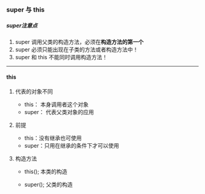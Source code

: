### super 与 this

##### super注意点

1. super 调用父类的构造方法，必须在**构造方法的第一个**
2. super 必须只能出现在子类的方法或者构造方法中！
3. super 和 this 不能同时调用构造方法！

***

#### this

1. 代表的对象不同

   - this： 本身调用者这个对象
   - super： 代表父类对象的应用

2. 前提

   - this：没有继承也可使用
   - super：只用在继承的条件下才可以使用

3. 构造方法

   - this(); 本类的构造

   - super(); 父类的构造

     